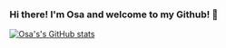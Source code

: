 ### Hi there! I'm Osa and welcome to my Github! 👋
[![Osa's's GitHub stats](https://github-readme-stats.vercel.app/api?username=osaaa)](https://github.com/anuraghazra/github-readme-stats)

<!--
**osaaa/osaaa** is a ✨ _special_ ✨ repository because its `README.md` (this file) appears on your GitHub profile.

Here are some ideas to get you started:

- 🔭 I’m currently working on ...
- 🌱 I’m currently learning ...
- 👯 I’m looking to collaborate on ...
- 🤔 I’m looking for help with ...
- 💬 Ask me about ...
- 📫 How to reach me: ...
- 😄 Pronouns: ...
- ⚡ Fun fact: ...
-->
